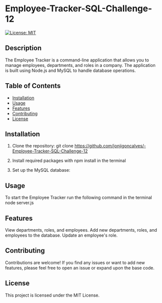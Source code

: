 # Employee-Tracker-SQL-Challenge-12
[![License: MIT](https://img.shields.io/badge/License-MIT-blue.svg)](https://opensource.org/licenses/MIT)

## Description

The Employee Tracker is a command-line application that allows you to manage employees, departments, and roles in a company. The application is built using Node.js and MySQL to handle database operations.

## Table of Contents

- [Installation](#installation)
- [Usage](#usage)
- [Features](#features)
- [Contributing](#contributing)
- [License](#license)

## Installation

1. Clone the repository: git clone https://github.com/jonjigoncalves/-Employee-Tracker-SQL-Challenge-12

2. Install required packages with npm install in the terminal 

3. Set up the MySQL database:

## Usage

To start the Employee Tracker run the following command in the terminal node server.js

## Features

View departments, roles, and employees.
Add new departments, roles, and employees to the database.
Update an employee's role.

## Contributing

Contributions are welcome! If you find any issues or want to add new features, please feel free to open an issue or expand upon the base code.

## License

This project is licensed under the MIT License.